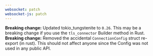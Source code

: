 ```yaml
---
websocket: patch
websocket-js: patch
---
```


**Breaking change:** Updated tokio_tungstenite to `0.26`. This may be a breaking change if you use the `tls_connector` Builder method in Rust.
**Breaking change:** Removed the accidental `ConnectionConfig` struct re-export (in rust). This should not affect anyone since the Config was not used in any public API.
